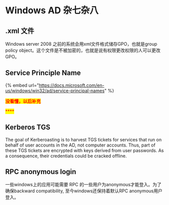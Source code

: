 # Windows AD 杂七杂八

## .xml 文件

Windows server 2008 之前的系统会用xml文件格式储存GPO，也就是group policy object。这个文件是不被加密的，也就是说有权限更改权限的人可以更改GPO。



## Service Principle Name

{% embed url="https://docs.microsoft.com/en-us/windows/win32/ad/service-principal-names" %}

<mark style="color:red;">**没看懂，以后补充**</mark>

<mark style="color:red;">****</mark>

## **Kerberos TGS**

The goal of Kerberoasting is to harvest TGS tickets for services that run on behalf of user accounts in the AD, not computer accounts. Thus, part of these TGS tickets are encrypted with keys derived from user passwords. As a consequence, their credentials could be cracked offline.



## RPC anonymous login

一些windows上的应用可能需要 RPC 的一些用户为anonymous才能登入。为了确保backward compatibility, 至今windows还保持着默认RPC anonymous用户登入。

